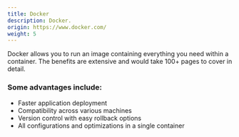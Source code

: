 ```yaml
---
title: Docker
description: Docker.
origin: https://www.docker.com/
weight: 5
---
```

Docker allows you to run an image containing everything you need within a container. The benefits are extensive and would take 100+ pages to cover in detail.

### Some advantages include:
* Faster application deployment
* Compatibility across various machines
* Version control with easy rollback options
* All configurations and optimizations in a single container
